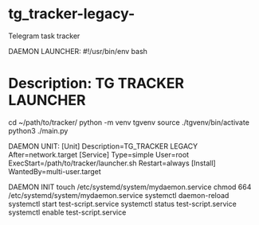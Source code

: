 # tg_tracker-legacy-
Telegram task tracker

DAEMON LAUNCHER:
#!/usr/bin/env bash
# Description: TG TRACKER LAUNCHER
cd ~/path/to/tracker/
python -m venv tgvenv
source ./tgvenv/bin/activate
python3 ./main.py

DAEMON UNIT:
[Unit]
Description=TG_TRACKER LEGACY
After=network.target
[Service]
Type=simple
User=root
ExecStart=/path/to/tracker/launcher.sh
Restart=always
[Install]
WantedBy=multi-user.target

DAEMON INIT
touch /etc/systemd/system/mydaemon.service
chmod 664 /etc/systemd/system/mydaemon.service
systemctl daemon-reload
systemctl start test-script.service
systemctl status test-script.service
systemctl enable test-script.service
